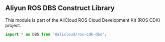 ## Aliyun ROS DBS Construct Library

This module is part of the AliCloud ROS Cloud Development Kit (ROS CDK) project.

```ts
import * as DBS from '@alicloud/ros-cdk-dbs';
```